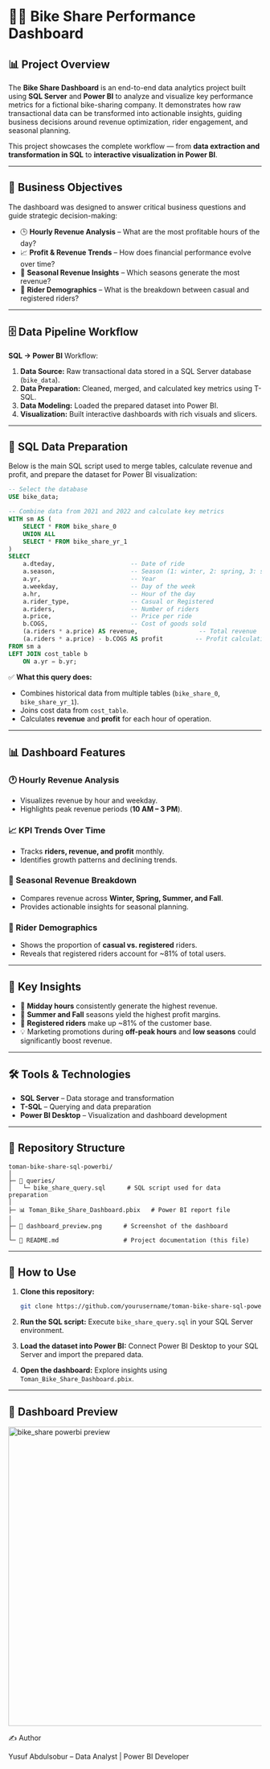 # 🚴‍♂️ Bike Share Performance Dashboard

## 📊 Project Overview

The **Bike Share Dashboard** is an end-to-end data analytics project built using **SQL Server** and **Power BI** to analyze and visualize key performance metrics for a fictional bike-sharing company.
It demonstrates how raw transactional data can be transformed into actionable insights, guiding business decisions around revenue optimization, rider engagement, and seasonal planning.

This project showcases the complete workflow — from **data extraction and transformation in SQL** to **interactive visualization in Power BI**.

---

## 🎯 Business Objectives

The dashboard was designed to answer critical business questions and guide strategic decision-making:

* 🕒 **Hourly Revenue Analysis** – What are the most profitable hours of the day?
* 📈 **Profit & Revenue Trends** – How does financial performance evolve over time?
* 🍂 **Seasonal Revenue Insights** – Which seasons generate the most revenue?
* 👤 **Rider Demographics** – What is the breakdown between casual and registered riders?

---

## 🗄️ Data Pipeline Workflow

**SQL → Power BI** Workflow:

1. **Data Source:** Raw transactional data stored in a SQL Server database (`bike_data`).
2. **Data Preparation:** Cleaned, merged, and calculated key metrics using T-SQL.
3. **Data Modeling:** Loaded the prepared dataset into Power BI.
4. **Visualization:** Built interactive dashboards with rich visuals and slicers.

---

## 🧠 SQL Data Preparation

Below is the main SQL script used to merge tables, calculate revenue and profit, and prepare the dataset for Power BI visualization:

```sql
-- Select the database
USE bike_data;

-- Combine data from 2021 and 2022 and calculate key metrics
WITH sm AS (
    SELECT * FROM bike_share_0
    UNION ALL
    SELECT * FROM bike_share_yr_1
)
SELECT 
    a.dteday,                     -- Date of ride
    a.season,                     -- Season (1: winter, 2: spring, 3: summer, 4: fall)
    a.yr,                         -- Year
    a.weekday,                    -- Day of the week
    a.hr,                         -- Hour of the day
    a.rider_type,                 -- Casual or Registered
    a.riders,                     -- Number of riders
    a.price,                      -- Price per ride
    b.COGS,                       -- Cost of goods sold
    (a.riders * a.price) AS revenue,                 -- Total revenue
    (a.riders * a.price) - b.COGS AS profit         -- Profit calculation
FROM sm a
LEFT JOIN cost_table b
    ON a.yr = b.yr;
```

✅ **What this query does:**

* Combines historical data from multiple tables (`bike_share_0`, `bike_share_yr_1`).
* Joins cost data from `cost_table`.
* Calculates **revenue** and **profit** for each hour of operation.

---

## 📊 Dashboard Features

### 🕐 Hourly Revenue Analysis

* Visualizes revenue by hour and weekday.
* Highlights peak revenue periods (**10 AM – 3 PM**).

### 📈 KPI Trends Over Time

* Tracks **riders, revenue, and profit** monthly.
* Identifies growth patterns and declining trends.

### 🍂 Seasonal Revenue Breakdown

* Compares revenue across **Winter, Spring, Summer, and Fall**.
* Provides actionable insights for seasonal planning.

### 👤 Rider Demographics

* Shows the proportion of **casual vs. registered** riders.
* Reveals that registered riders account for ~81% of total users.

---

## 🧠 Key Insights

* 🚀 **Midday hours** consistently generate the highest revenue.
* 📆 **Summer and Fall** seasons yield the highest profit margins.
* 👤 **Registered riders** make up ~81% of the customer base.
* 💡 Marketing promotions during **off-peak hours** and **low seasons** could significantly boost revenue.

---

## 🛠️ Tools & Technologies

* **SQL Server** – Data storage and transformation
* **T-SQL** – Querying and data preparation
* **Power BI Desktop** – Visualization and dashboard development

---

## 📁 Repository Structure

```
toman-bike-share-sql-powerbi/
│
├─ 📜 queries/
│   └─ bike_share_query.sql      # SQL script used for data preparation
│
├─ 📊 Toman_Bike_Share_Dashboard.pbix   # Power BI report file
│
├─ 📸 dashboard_preview.png      # Screenshot of the dashboard
│
└─ 📘 README.md                  # Project documentation (this file)
```

---

## 🚀 How to Use

1. **Clone this repository:**

   ```bash
   git clone https://github.com/yourusername/toman-bike-share-sql-powerbi.git
   ```
2. **Run the SQL script:**
   Execute `bike_share_query.sql` in your SQL Server environment.
3. **Load the dataset into Power BI:**
   Connect Power BI Desktop to your SQL Server and import the prepared data.
4. **Open the dashboard:**
   Explore insights using `Toman_Bike_Share_Dashboard.pbix`.

---

## 📸 Dashboard Preview

<img width="1218" height="594" alt="bike_share powerbi preview" src="https://github.com/user-attachments/assets/1d19b819-beeb-4712-9acc-103d159046b4" />

✍️ Author

Yusuf Abdulsobur – Data Analyst | Power BI Developer
